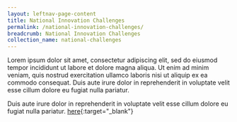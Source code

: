 ```yaml
---
layout: leftnav-page-content
title: National Innovation Challenges
permalink: /national-innovation-challenges/
breadcrumb: National Innovation Challenges
collection_name: national-challenges
---
```

Lorem ipsum dolor sit amet, consectetur adipiscing elit, sed do eiusmod tempor incididunt ut labore et dolore magna aliqua. Ut enim ad minim veniam, quis nostrud exercitation ullamco laboris nisi ut aliquip ex ea commodo consequat. Duis aute irure dolor in reprehenderit in voluptate velit esse cillum dolore eu fugiat nulla pariatur.

Duis aute irure dolor in reprehenderit in voluptate velit esse cillum dolore eu fugiat nulla pariatur. [here](https://form.gov.sg/#!/5dafdae5d665e20012d3cdbf){:target="_blank"}
